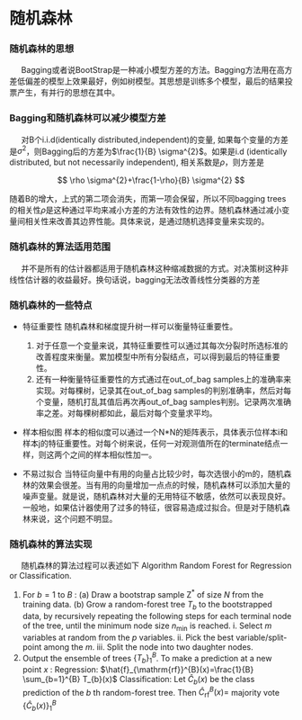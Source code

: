 # 随机森林

### 随机森林的思想
&ensp;&ensp;&ensp;Bagging或者说BootStrap是一种减小模型方差的方法。Bagging方法用在高方差低偏差的模型上效果最好，例如树模型。其思想是训练多个模型，最后的结果投票产生，有并行的思想在其中。

### Bagging和随机森林可以减少模型方差
&ensp;&ensp;&ensp;对B个i.i.d(identically distributed,independent)的变量, 如果每个变量的方差是$\sigma^{2}$，则Bagging后的方差为$\frac{1}{B} \sigma^{2}$。如果是i.d (identically distributed, but not necessarily independent), 相关系数是$\rho$，则方差是

$$
\rho \sigma^{2}+\frac{1-\rho}{B} \sigma^{2}
$$

随着B的增大，上式的第二项会消失，而第一项会保留，所以不同bagging trees的相关性$\rho$是这种通过平均来减小方差的方法有效性的边界。随机森林通过减小变量间相关性来改善其边界性能。具体来说，是通过随机选择变量来实现的。

### 随机森林的算法适用范围
&ensp;&ensp;&ensp;并不是所有的估计器都适用于随机森林这种缩减数据的方式。对决策树这种非线性估计器的收益最好。换句话说，bagging无法改善线性分类器的方差

### 随机森林的一些特点

* 特征重要性
随机森林和梯度提升树一样可以衡量特征重要性。
    1. 对于任意一个变量来说，其特征重要性可以通过其每次分裂时所选标准的改善程度来衡量。累加模型中所有分裂结点，可以得到最后的特征重要性。
    2. 还有一种衡量特征重要性的方式通过在out_of_bag samples上的准确率来实现。对每棵树，记录其在out_of_bag samples的判别准确率，然后对每个变量，随机打乱其值后再次再out_of_bag samples判别。记录两次准确率之差。对每棵树都如此，最后对每个变量求平均。

* 样本相似图
样本的相似度可以通过一个N*N的矩阵表示，具体表示位样本i和样本j的特征重要性。对每个树来说，任何一对观测值所在的terminate结点一样，则这两个之间的样本相似性加一。

* 不易过拟合 
当特征向量中有用的向量占比较少时，每次选很小的m的，随机森林的效果会很差。当有用的向量增加一点点的时候，随机森林可以添加大量的噪声变量。就是说，随机森林对大量的无用特征不敏感，依然可以表现良好。
一般地，如果估计器使用了过多的特征，很容易造成过拟合。但是对于随机森林来说，这个问题不明显。



### 随机森林的算法实现
&ensp;&ensp;&ensp;随机森林的算法过程可以表述如下
Algorithm
 Random Forest for Regression or Classification.
1. For $b=1$ to $B$ :
(a) Draw a bootstrap sample $\mathrm{Z}^{*}$ of size $N$ from the training data.
(b) Grow a random-forest tree $T_{b}$ to the bootstrapped data, by recursively repeating the following steps for each terminal node of the tree, until the minimum node size $n_{\min }$ is reached.
i. Select $m$ variables at random from the $p$ variables.
ii. Pick the best variable/split-point among the $m$.
iii. Split the node into two daughter nodes.
2. Output the ensemble of trees $\left\{T_{b}\right\}_{1}^{B}$.
To make a prediction at a new point $x$ :
Regression: $\hat{f}_{\mathrm{rf}}^{B}(x)=\frac{1}{B} \sum_{b=1}^{B} T_{b}(x)$
Classification: Let $\hat{C}_{b}(x)$ be the class prediction of the $b$ th random-forest tree. Then $\hat{C}_{\mathrm{rf}}^{B}(x)=$ majority vote $\left\{\hat{C}_{b}(x)\right\}_{1}^{B}$






